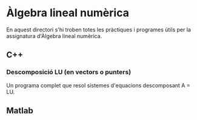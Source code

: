 # Àlgebra lineal numèrica
En aquest directori s'hi troben totes les pràctiques i programes útils per la assignatura d'Àlgebra lineal numèrica.
## C++
### Descomposició LU (en vectors o punters)
Un programa complet que resol sistemes d'equacions descomposant A = LU.
## Matlab
